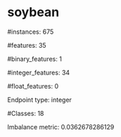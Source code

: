 # soybean

#instances: 675

#features: 35

  #binary_features: 1

  #integer_features: 34

  #float_features: 0

Endpoint type: integer

#Classes: 18

Imbalance metric: 0.0362678286129

